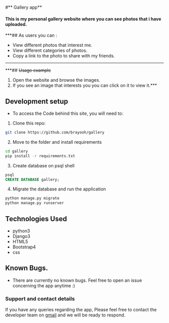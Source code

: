 #** Gallery app**

#### This is my personal gallery website where you can see photos that i have uploaded.

***## As users you can :
* View different photos that interest me.
* View different categories of photos.
* Copy a link to the photo to share with my friends.
***

***## ~~Usage example~~

1. Open the website and browse the images.
2. If you see an image that interests you you can click on it to view it.***


## Development setup

- To access the Code behind this site, you will need to:

1. Clone this repo:
  ```bash
  git clone https://github.com/brayooh/gallery
  ```
2. Move to the folder and install requirements
  ```bash
  cd gallery
  pip install -r requirements.txt
  ```
3. Create database on psql shell
  ```SQL
  psql
  CREATE DATABASE gallery;
  ```
4. Migrate the database and run the application
  ```bash
  python manage.py migrate
  python manage.py runserver
  ```

## Technologies Used
* python3
* Django3
* HTML5
* Bootstrap4
* css


## Known Bugs.
* There are currently no known bugs. Feel free to open an issue concerning the app anytime :)

### Support and contact details
If you have any queries regarding the app, Please feel free to
contact the developer team on [gmail](brianndichu.bn@gmail.com) and we will be ready to respond.
